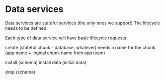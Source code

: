 # Data services

Data services are stateful services (the only ones we support)
The lifecycle needs to be defined

Each type of data service will have basic lifecycle requests

create (stateful chunk - database, whatever)
  needs a name for the chunk (app name + logical chunk name from app team)

install (schema)
install data (initial data)

drop (schema)
